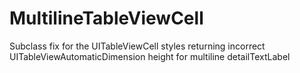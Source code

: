 # MultilineTableViewCell
Subclass fix for the UITableViewCell styles returning incorrect UITableViewAutomaticDimension height for multiline detailTextLabel
